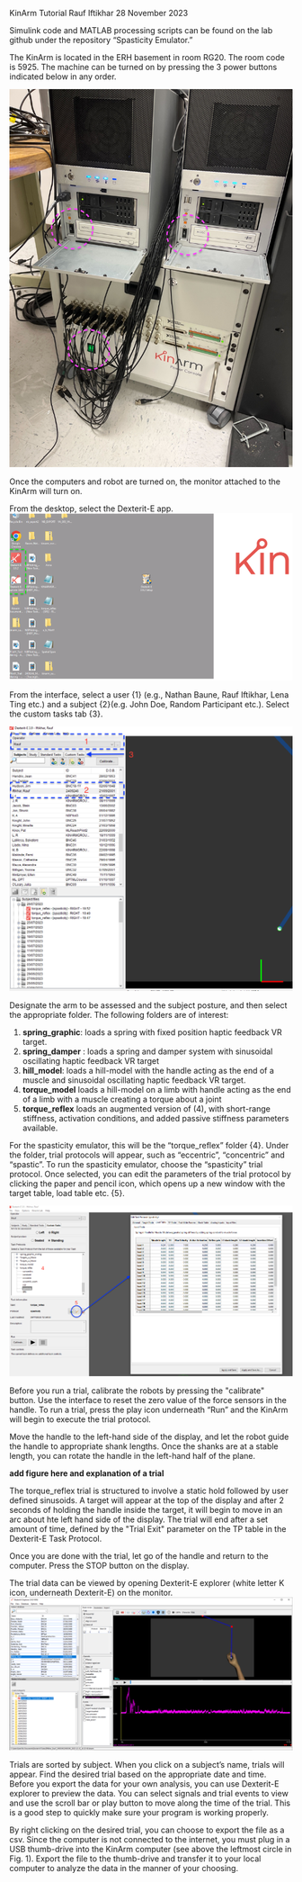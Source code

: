 KinArm Tutorial
Rauf Iftikhar
28 November 2023

Simulink code and MATLAB processing scripts can be found on the lab github under the repository “Spasticity Emulator.” 

The KinArm is located in the ERH basement in room RG20. The room code is 5925. The machine can be turned on by pressing the 3 power buttons indicated below in any order. 

![KinArm Power Buttons](./Tutorial/kinarm_computers.jpg)

Once the computers and robot are turned on, the monitor attached to the KinArm will turn on. 

From the desktop, select the Dexterit-E app. 
![KinArm Monitor](./Tutorial/desktop.png)


From the interface, select a user {1} (e.g., Nathan Baune, Rauf Iftikhar, Lena Ting etc.) and a subject {2}(e.g. John Doe, Random Participant etc.). Select the custom tasks tab {3}. 

![Dexterit-E Interface](./Tutorial/dext.PNG)


Designate the arm to be assessed and the subject posture, and then select the appropriate folder. The following folders are of interest:
1. **spring_graphic**: loads a spring with fixed position haptic feedback VR target.
2. **spring_damper** : loads a spring and damper system with sinusoidal oscillating haptic feedback VR target
3. **hill_model**: loads a hill-model with the handle acting as the end of a muscle and sinusoidal oscillating haptic feedback VR target.
4. **torque_model** loads a hill-model on a limb with handle acting as the end of a limb with a muscle creating a torque about a joint
5. **torque_reflex** loads an augmented version of (4), with short-range stiffness, activation conditions, and added passive stiffness parameters available.

For the spasticity emulator, this will be the “torque_reflex” folder {4}. Under the folder, trial protocols will appear, such as “eccentric”, “concentric” and “spastic”. To run the spasticity emulator, choose the “spasticity” trial protocol. Once selected, you can edit the parameters of the trial protocol by clicking the paper and pencil icon, which opens up a new window with the target table, load table etc. {5}.  

![Edit Trial Protocol](./Tutorial/TP.PNG)

Before you run a trial, calibrate the robots by pressing the "calibrate" button. Use the interface to reset the zero value of the force sensors in the handle.
To run a trial, press the play icon underneath “Run” and the KinArm will begin to execute the trial protocol. 

Move the handle to the left-hand side of the display, and let the robot guide the handle to appropriate shank lengths. Once the shanks are at a stable length, you can rotate the handle in the left-hand half of the plane. 

**add figure here and explanation of a trial**

The torque_reflex trial is structured to involve a static hold followed by user defined sinusoids. A target will appear at the top of the display and after 2 seconds of holding the handle inside the target, it will begin to move in an arc about hte left hand side of the display. The trial will end after a set amount of time, defined by the "Trial Exit" parameter on the TP table in the Dexterit-E Task Protocol. 


Once you are done with the trial, let go of the handle and return to the computer. Press the STOP button on the display. 

The trial data can be viewed by opening Dexterit-E explorer (white letter K icon, underneath Dexterit-E) on the monitor. 
![Dexterit-E Interface](./Tutorial/Dex_Explore.PNG)

Trials are sorted by subject. When you click on a subject’s name, trials will appear. Find the desired trial based on the appropriate date and time. Before you export the data for your own analysis, you can use Dexterit-E explorer to preview the data. You can select signals and trial events to view and use the scroll bar or play button to move along the time of the trial. This is a good step to quickly make sure your program is working properly. 

By right clicking on the desired trial, you can choose to export the file as a csv. Since the computer is not connected to the internet, you must plug in a USB thumb-drive into the KinArm computer (see above the leftmost circle in Fig. 1). Export the file to the thumb-drive and transfer it to your local computer to analyze the data in the manner of your choosing. 

